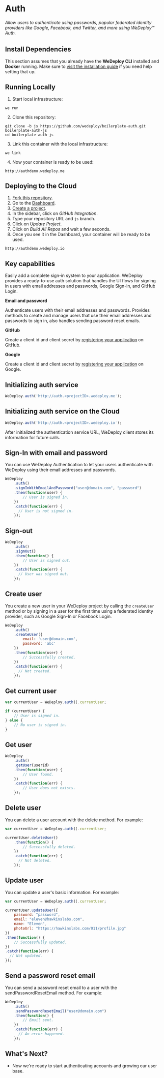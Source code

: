 # Auth

###### Allow users to authenticate using passwords, popular federated identity providers like Google, Facebook, and Twitter, and more using *WeDeploy™ Auth*.

<!-- <article id="install-dependencies"> -->

## Install Dependencies

This section assumes that you already have the **WeDeploy CLI** installed and **Docker** running. Make sure to [visit the installation guide](/docs/intro/using-the-cli.html) if you need help setting that up.

<!-- </article> -->

<!-- <article id="running-locally"> -->

## Running Locally

1. Start local infrastructure:

  ```text
we run
  ```

2. Clone this repository:

  ```text
git clone -b js https://github.com/wedeploy/boilerplate-auth.git boilerplate-auth-js
cd boilerplate-auth-js
  ```

3. Link this container with the local infrastructure:

  ```text
we link
  ```

4. Now your container is ready to be used:

  ```text
http://authdemo.wedeploy.me
  ```

<!-- </article> -->

<!-- <article id="deploying-to-the-cloud"> -->

## Deploying to the Cloud

1. [Fork this repository](https://github.com/wedeploy/boilerplate-auth/fork).
2. Go to the [Dashboard](http://dashboard.wedeploy.io).
3. [Create a project](http://dashboard.wedeploy.io/projects/create).
4. In the sidebar, click on *GitHub Integration*.
5. Type your repository URL and `js` branch.
6. Click on *Update Project*.
7. Click on *Build All Repos* and wait a few seconds.
8. Once you see it in the Dashboard, your container will be ready to be used.

  ```text
http://authdemo.wedeploy.io
  ```

<!-- </article> -->

<!-- <article id="key-capabilities"> -->

## Key capabilities

Easily add a complete sign-in system to your application. WeDeploy provides a ready-to-use auth solution that handles the UI flows for signing in users with email addresses and passwords, Google Sign-In, and GitHub Login.


**Email and password**

Authenticate users with their email addresses and passwords. Provides methods to create and manage users that use their email addresses and passwords to sign in, also handles sending password reset emails.

**GitHub**

Create a client id and client secret by [registering your application](https://github.com/settings/applications/new) on GitHub.

**Google**

Create a client id and client secret by [registering your application](https://developers.google.com/youtube/registering_an_application) on Google. 

<!-- </article> -->

<!-- <article id="initializing-auth"> -->

## Initializing auth service

```js
WeDeploy.auth('http://auth.<projectID>.wedeploy.me');
```


## Initializing auth service on the Cloud

```js
WeDeploy.auth('http://auth.<projectID>.wedeploy.io');
```

After initialized the authentication service URL, WeDeploy client stores its information for future calls.

<!-- </article> -->

<!-- <article id="sign-in-with-password"> -->

## Sign-In with email and password

You can use WeDeploy Authentication to let your users authenticate with WeDeploy using their email addresses and passwords.

```js
WeDeploy
    .auth()
    .signInWithEmailAndPassword("user@domain.com", "password")
    .then(function(user) {
        // User is signed in.
    })
    .catch(function(err) {  
      // User is not signed in.
    });
```

<!-- </article> -->

<!-- <article id="sign-out"> -->

## Sign-out

```js
WeDeploy
    .auth()
    .signOut()
    .then(function() {
        // User is signed out.
    })
    .catch(function(err) {  
      // User was signed out.
    });
```

<!-- </article> -->

<!-- <article id="create-user"> -->

## Create user

You create a new user in your WeDeploy project by calling the `createUser` method or by signing in a user for the first time using a federated identity provider, such as Google Sign-In or Facebook Login.

```js
WeDeploy
    .auth()
    .createUser({
        email: 'user@domain.com',
        password: 'abc'
    })
    .then(function(user) {  
        // Successfully created.
    })
    .catch(function(err) {  
      // Not created.
    });
```

<!-- </article> -->

<!-- <article id="get-current-user"> -->

## Get current user

```js
var currentUser = WeDeploy.auth().currentUser;

if (currentUser) {
    // User is signed in.
} else {
    // No user is signed in.
}
```

<!-- </article> -->

<!-- <article id="get-user"> -->

## Get user

```js
WeDeploy
    .auth()
    .getUser(userId)
    .then(function(user) {
        // User found.
    })
    .catch(function(err) {  
        // User does not exists.
    });
```

<!-- </article> -->

<!-- <article id="delete-user"> -->

## Delete user

You can delete a user account with the delete method. For example:

```js
var currentUser = WeDeploy.auth().currentUser;

currentUser.deleteUser()
    .then(function() {  
        // Successfully deleted.
    })
    .catch(function(err) {  
      // Not deleted.
    });
```


<!-- </article> -->

<!-- <article id="update-user"> -->

## Update user

You can update a user's basic information. For example:

```js
var currentUser = WeDeploy.auth().currentUser;

currentUser.updateUser({
    password: "password",
    email: "eleven@hawkinslabs.com",
    name: "Eleven",
    photoUrl: "https://hawkinslabs.com/011/profile.jpg"
})
.then(function() {  
    // Successfully updated.
})
.catch(function(err) {  
  // Not updated.
});
```

<!-- </article> -->

<!-- <article id="reset-email"> -->

## Send a password reset email

You can send a password reset email to a user with the sendPasswordResetEmail method. For example:

```js
WeDeploy
    .auth()
    .sendPasswordResetEmail("user@domain.com")
    .then(function() {
        // Email sent.
    })
    .catch(function(err) {  
      // An error happened.
    });
```

<!-- </article> -->

## What's Next?

* Now we're ready to start authenticating accounts and growing our user base.
